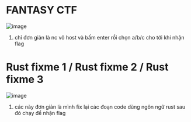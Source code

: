 # FANTASY CTF

![image](https://github.com/user-attachments/assets/a181c7e7-de9f-4100-8082-978730f1c432)

1. chỉ đơn giản là nc vô host và bấm enter rồi chọn a/b/c cho tới khi nhận flag


# Rust fixme 1 / Rust fixme 2 / Rust fixme 3

![image](https://github.com/user-attachments/assets/e19c99e9-bb71-47ba-b08f-08a98a349e36)

1. các này đơn giản là mình fix lại các đoạn code dùng ngôn ngữ rust sau đó chạy để nhận flag

